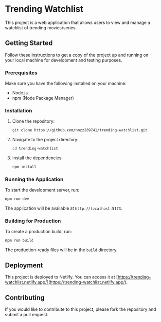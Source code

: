 # Trending Watchlist

This project is a web application that allows users to view and manage a watchlist of trending movies/series.

## Getting Started

Follow these instructions to get a copy of the project up and running on your local machine for development and testing purposes.

### Prerequisites

Make sure you have the following installed on your machine:
- Node.js
- npm (Node Package Manager)

### Installation

1. Clone the repository:
    ```bash
    git clone https://github.com/nmzz209741/trending-watchlist.git
    ```
2. Navigate to the project directory:
    ```bash
    cd trending-watchlist
    ```
3. Install the dependencies:
    ```bash
    npm install
    ```

### Running the Application

To start the development server, run:
```bash
npm run dev
```
The application will be available at `http://localhost:5173`.

### Building for Production

To create a production build, run:
```bash
npm run build
```
The production-ready files will be in the `build` directory.

## Deployment

This project is deployed to Netlify. You can access it at [https://trending-watchlist.netlify.app/](https://trending-watchlist.netlify.app/).

## Contributing

If you would like to contribute to this project, please fork the repository and submit a pull request.
